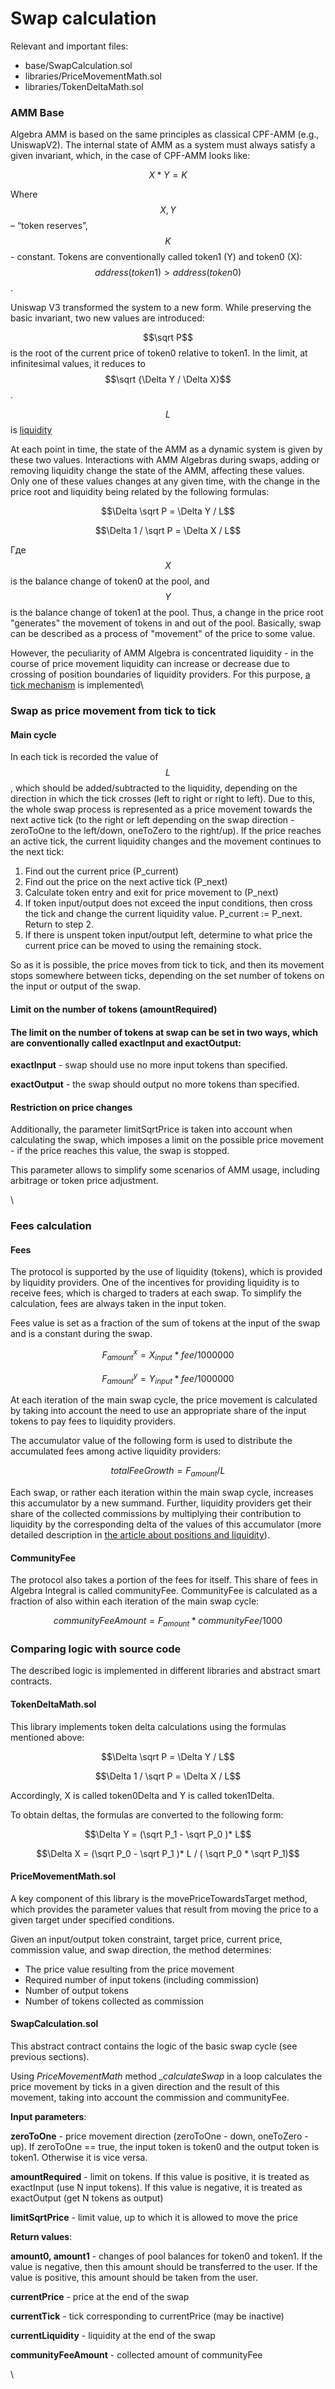 # Swap calculation

Relevant and important files:

* base/SwapCalculation.sol
* libraries/PriceMovementMath.sol
* libraries/TokenDeltaMath.sol

### AMM Base

Algebra AMM is based on the same principles as classical CPF-AMM (e.g., UniswapV2). The internal state of AMM as a system must always satisfy a given invariant, which, in the case of CPF-AMM looks like:

$$X * Y = K$$

Where $$X, Y$$ – “token reserves”, $$K$$ - constant. Tokens are conventionally called token1 (Y) and token0 (X): $$address(token1) \gt address(token0)$$.

Uniswap V3 transformed the system to a new form. While preserving the basic invariant, two new values are introduced:

$$\sqrt P$$ is the root of the current price of token0 relative to token1. In the limit, at infinitesimal values, it reduces to $$\sqrt {\Delta Y / \Delta X}$$.

$$L$$ is [liquidity](liquidity-and-positions.md)

At each point in time, the state of the AMM as a dynamic system is given by these two values. Interactions with AMM Algebras during swaps, adding or removing liquidity change the state of the AMM, affecting these values. Only one of these values changes at any given time, with the change in the price root and liquidity being related by the following formulas:

$$\Delta \sqrt P =  \Delta Y / L$$

$$\Delta 1 / \sqrt P = \Delta X / L$$

Где $$X$$ is the balance change of token0 at the pool, and $$Y$$is the balance change of token1 at the pool. Thus, a change in the price root "generates" the movement of tokens in and out of the pool. Basically, swap can be described as a process of "movement" of the price to some value.

However, the peculiarity of AMM Algebra is concentrated liquidity - in the course of price movement liquidity can increase or decrease due to crossing of position boundaries of liquidity providers. For this purpose, [a tick mechanism](ticks/) is implemented\


### Swap as price movement from tick to tick

#### Main cycle

In each tick is recorded the value of $$L$$, which should be added/subtracted to the liquidity, depending on the direction in which the tick crosses (left to right or right to left). Due to this, the whole swap process is represented as a price movement towards the next active tick (to the right or left depending on the swap direction - zeroToOne to the left/down, oneToZero to the right/up). If the price reaches an active tick, the current liquidity changes and the movement continues to the next tick:

1. Find out the current price (P\_current)
2. Find out the price on the next active tick (P\_next)
3. Calculate token entry and exit for price movement to (P\_next)
4. If token input/output does not exceed the input conditions, then cross the tick and change the current liquidity value. P\_current := P\_next. Return to step 2.
5. If there is unspent token input/output left, determine to what price the current price can be moved to using the remaining stock.

So as it is possible, the price moves from tick to tick, and then its movement stops somewhere between ticks, depending on the set number of tokens on the input or output of the swap.



#### Limit on the number of tokens (amountRequired)

#### The limit on the number of tokens at swap can be set in two ways, which are conventionally called exactInput and exactOutput:

**exactInput** - swap should use no more input tokens than specified.

**exactOutput** - the swap should output no more tokens than specified.



#### Restriction on price changes

Additionally, the parameter limitSqrtPrice is taken into account when calculating the swap, which imposes a limit on the possible price movement - if the price reaches this value, the swap is stopped.

This parameter allows to simplify some scenarios of AMM usage, including arbitrage or token price adjustment.

\


### Fees calculation

#### Fees

The protocol is supported by the use of liquidity (tokens), which is provided by liquidity providers. One of the incentives for providing liquidity is to receive fees, which is charged to traders at each swap. To simplify the calculation, fees are always taken in the input token.

Fees value is set as a fraction of the sum of tokens at the input of the swap and is a constant during the swap.

$$F_{amount}^x = X_{input} * fee / 1000000$$

$$F_{amount}^y = Y_{input} * fee / 1000000$$

At each iteration of the main swap cycle, the price movement is calculated by taking into account the need to use an appropriate share of the input tokens to pay fees to liquidity providers.

The accumulator value of the following form is used to distribute the accumulated fees among active liquidity providers:

$$totalFeeGrowth = F_{amount} / L$$

Each swap, or rather each iteration within the main swap cycle, increases this accumulator by a new summand. Further, liquidity providers get their share of the collected commissions by multiplying their contribution to liquidity by the corresponding delta of the values of this accumulator (more detailed description in [the article about positions and liquidity](liquidity-and-positions.md)).

#### CommunityFee

The protocol also takes a portion of the fees for itself. This share of fees in Algebra Integral is called communityFee. CommunityFee is calculated as a fraction of also within each iteration of the main swap cycle:

$$communityFeeAmount = F_{amount} * communityFee / 1000$$

### Comparing logic with source code

The described logic is implemented in different libraries and abstract smart contracts.

#### TokenDeltaMath.sol

This library implements token delta calculations using the formulas mentioned above:

$$\Delta \sqrt P =  \Delta Y / L$$

$$\Delta 1 / \sqrt P = \Delta X / L$$

Accordingly, X is called token0Delta and Y is called token1Delta.

To obtain deltas, the formulas are converted to the following form:

$$\Delta Y =  (\sqrt P_1 - \sqrt P_0 )* L$$

$$\Delta X =  (\sqrt P_0 - \sqrt P_1 )* L / ( \sqrt P_0 * \sqrt P_1)$$



#### PriceMovementMath.sol

A key component of this library is the movePriceTowardsTarget method, which provides the parameter values that result from moving the price to a given target under specified conditions.

Given an input/output token constraint, target price, current price, commission value, and swap direction, the method determines:

* The price value resulting from the price movement
* Required number of input tokens (including commission)
* Number of output tokens
* Number of tokens collected as commission

#### SwapCalculation.sol

This abstract contract contains the logic of the basic swap cycle (see previous sections).

Using _PriceMovementMath_ method _\_calculateSwap_ in a loop calculates the price movement by ticks in a given direction and the result of this movement, taking into account the commission and communityFee.

**Input parameters**:

**zeroToOne** - price movement direction (zeroToOne - down, oneToZero - up). If zeroToOne == true, the input token is token0 and the output token is token1. Otherwise it is vice versa.

**amountRequired** - limit on tokens. If this value is positive, it is treated as exactInput (use N input tokens). If this value is negative, it is treated as exactOutput (get N tokens as output)

**limitSqrtPrice** -  limit value, up to which it is allowed to move the price



**Return values**:

**amount0, amount1** - changes of pool balances for token0 and token1. If the value is negative, then this amount should be transferred to the user. If the value is positive, this amount should be taken from the user.

**currentPrice** - price at the end of the swap

**currentTick** - tick corresponding to currentPrice (may be inactive)

**currentLiquidity** - liquidity at the end of the swap

**communityFeeAmount** - collected amount of communityFee

\
